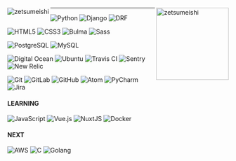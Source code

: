 <p>
<img align="left" src="https://github-readme-stats.vercel.app/api/top-langs?username=zetsumeishi&show_icons=true&locale=en&layout=compact" alt="zetsumeishi" />
<img align="right" height="165px" src="https://github-readme-stats.vercel.app/api?username=zetsumeishi&show_icons=true&locale=en&layout=compact" alt="zetsumeishi" />
</p>

<hr>

<p>
<img alt="Python" src="https://img.shields.io/badge/python%20-%23EEEEEE.svg?&style=for-the-badge&logo=python&logoColor=%233776AB"/>
<img alt="Django" src="https://img.shields.io/badge/django%20-%23EEEEEE.svg?&style=for-the-badge&logo=django&logoColor=%23092E20" />
<img alt="DRF" src="https://img.shields.io/badge/DRF%20-%23EEEEEE.svg?&style=for-the-badge&logo=django&logoColor=%23092E20" />
</p>

<p>
<img alt="HTML5" src="https://img.shields.io/badge/html5%20-%23EEEEEE.svg?&style=for-the-badge&logo=html5&logoColor=%23E34F26" />
<img alt="CSS3" src="https://img.shields.io/badge/css3%20-%23EEEEEE.svg?&style=for-the-badge&logo=css3&logoColor=%231572B6" />
<img alt="Bulma" src="https://img.shields.io/badge/bulma%20-%23EEEEEE.svg?&style=for-the-badge&logo=bulma&logoColor=%2300D1B2" />
<img alt="Sass" src="https://img.shields.io/badge/sass%20-%23EEEEEE.svg?&style=for-the-badge&logo=sass&logoColor=%23CC6699" />
</p>

<p>
<img alt="PostgreSQL" src="https://img.shields.io/badge/postgresql%20-%23EEEEEE.svg?&style=for-the-badge&logo=postgresql&logoColor=%23336791" />
<img alt="MySQL" src="https://img.shields.io/badge/mysql%20-%23EEEEEE.svg?&style=for-the-badge&logo=mysql&logoColor=%234479A1" />
</p>

<p>
<img alt="Digital Ocean" src="https://img.shields.io/badge/digitalocean%20-%23EEEEEE.svg?&style=for-the-badge&logo=digitalocean&logoColor=%230080FF" />
<img alt="Ubuntu" src="https://img.shields.io/badge/ubuntu%20-%23EEEEEE.svg?&style=for-the-badge&logo=ubuntu&logoColor=%23E95420" />
<img alt="Travis CI" src="https://img.shields.io/badge/travis%20-%23EEEEEE.svg?&style=for-the-badge&logo=travis&logoColor=%23336791" />
<img alt="Sentry" src="https://img.shields.io/badge/sentry%20-%23EEEEEE.svg?&style=for-the-badge&logo=sentry&logoColor=%23362D59" />
<img alt="New Relic" src="https://img.shields.io/badge/new%20relic%20-%23EEEEEE.svg?&style=for-the-badge&logo=new%20relic&logoColor=%23008C99" />
</p>

<p>
<img alt="Git" src="https://img.shields.io/badge/git%20-%23EEEEEE.svg?&style=for-the-badge&logo=git&logoColor=%23F05032" />
<img alt="GitLab" src="https://img.shields.io/badge/gitlab%20-%23EEEEEE.svg?&style=for-the-badge&logo=gitlab&logoColor=%23FCA121" />
<img alt="GitHub" src="https://img.shields.io/badge/github%20-%23EEEEEE.svg?&style=for-the-badge&logo=github&logoColor=%23181717" />
<img alt="Atom" src="https://img.shields.io/badge/atom%20-%23EEEEEE.svg?&style=for-the-badge&logo=atom&logoColor=%2366595C" />
<img alt="PyCharm" src="https://img.shields.io/badge/pycharm%20-%23EEEEEE.svg?&style=for-the-badge&logo=pycharm&logoColor=black" />
<img alt="Jira" src="https://img.shields.io/badge/jira%20-%23EEEEEE.svg?&style=for-the-badge&logo=jira&logoColor=0052CC" />
</p>

#### LEARNING

<p>
<img alt="JavaScript" src="https://img.shields.io/badge/javascript%20-%23EEEEEE.svg?&style=for-the-badge&logo=javascript&logoColor=%23F7DF1E"/>
<img alt="Vue.js" src="https://img.shields.io/badge/vuejs%20-%23EEEEEE.svg?&style=for-the-badge&logo=vue.js&logoColor=%234FC08D" />
<img alt="NuxtJS" src="https://img.shields.io/badge/NuxtJS%20-%23EEEEEE.svg?&style=for-the-badge&logo=nuxt.js&logoColor=%2300C58E" />
<img alt="Docker" src="https://img.shields.io/badge/docker%20-%23EEEEEE.svg?&style=for-the-badge&logo=docker&logoColor=%232496ED" />
</p>

#### NEXT

<p>
<img alt="AWS" src="https://img.shields.io/badge/aws%20-%23EEEEEE.svg?&style=for-the-badge&logo=amazon%20aws&logoColor=%23232F3E"/>
<img alt="C" src="https://img.shields.io/badge/C%20-%23EEEEEE.svg?&style=for-the-badge&logo=c&logoColor=%23A8B9CC" />
<img alt="Golang" src="https://img.shields.io/badge/go%20-%23EEEEEE.svg?&style=for-the-badge&logo=go&logoColor=%2300ADD8" />
</p>
